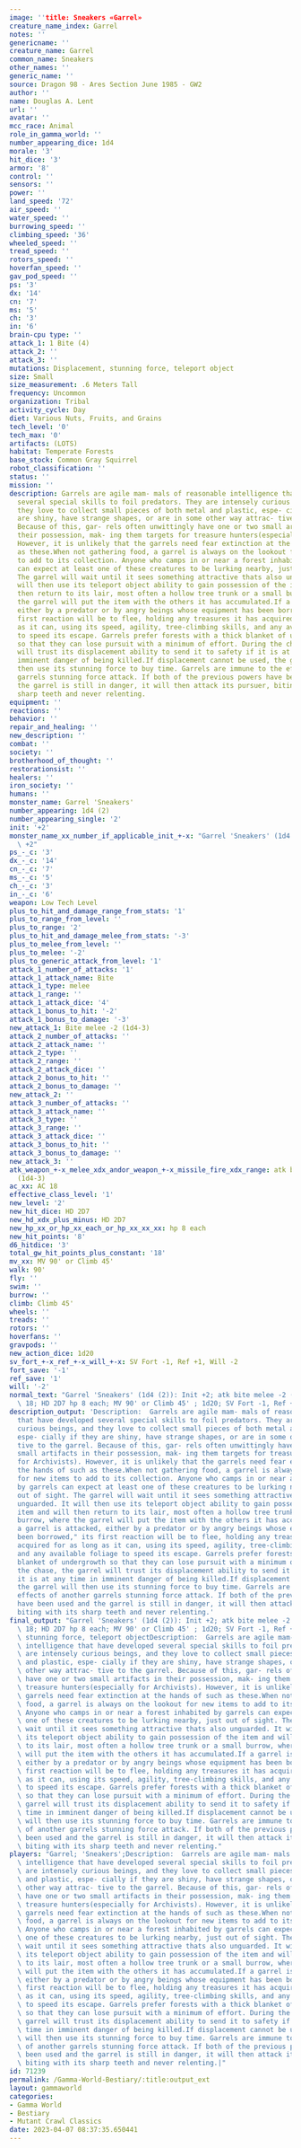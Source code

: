 ```yaml
---
image: ''title: Sneakers «Garrel»
creature_name_index: Garrel
notes: ''
genericname: ''
creature_name: Garrel
common_name: Sneakers
other_names: ''
generic_name: ''
source: Dragon 98 - Ares Section June 1985 - GW2
author: ''
name: Douglas A. Lent
url: ''
avatar: ''
mcc_race: Animal
role_in_gamma_world: ''
number_appearing_dice: 1d4
morale: '3'
hit_dice: '3'
armor: '8'
control: ''
sensors: ''
power: ''
land_speed: '72'
air_speed: ''
water_speed: ''
burrowing_speed: ''
climbing_speed: '36'
wheeled_speed: ''
tread_speed: ''
rotors_speed: ''
hoverfan_speed: ''
gav_pod_speed: ''
ps: '3'
dx: '14'
cn: '7'
ms: '5'
ch: '3'
in: '6'
brain-cpu type: ''
attack_1: 1 Bite (4)
attack_2: ''
attack_3: ''
mutations: Displacement, stunning force, teleport object
size: Small
size_measurement: .6 Meters Tall
frequency: Uncommon
organization: Tribal
activity_cycle: Day
diet: Various Nuts, Fruits, and Grains
tech_level: '0'
tech_max: '0'
artifacts: (LOTS)
habitat: Temperate Forests
base_stock: Common Gray Squirrel
robot_classification: ''
status: ''
mission: ''
description: Garrels are agile mam- mals of reasonable intelligence that have developed
  several special skills to foil predators. They are intensely curious beings, and
  they love to collect small pieces of both metal and plastic, espe- cially if they
  are shiny, have strange shapes, or are in some other way attrac- tive to the garrel.
  Because of this, gar- rels often unwittingly have one or two small artifacts in
  their possession, mak- ing them targets for treasure hunters(especially for Archivists).
  However, it is unlikely that the garrels need fear extinction at the hands of such
  as these.When not gathering food, a garrel is always on the lookout for new items
  to add to its collection. Anyone who camps in or near a forest inhabited by garrels
  can expect at least one of these creatures to be lurking nearby, just out of sight.
  The garrel will wait until it sees something attractive thats also unguarded. It
  will then use its teleport object ability to gain possession of the item and will
  then return to its lair, most often a hollow tree trunk or a small burrow, where
  the garrel will put the item with the others it has accumulated.If a garrel is attacked,
  either by a predator or by angry beings whose equipment has been borrowed," its
  first reaction will be to flee, holding any treasures it has acquired for as long
  as it can, using its speed, agility, tree-climbing skills, and any available foliage
  to speed its escape. Garrels prefer forests with a thick blanket of undergrowth
  so that they can lose pursuit with a minimum of effort. During the chase, the garrel
  will trust its displacement ability to send it to safety if it is at any time in
  imminent danger of being killed.If displacement cannot be used, the garrel will
  then use its stunning force to buy time. Garrels are immune to the effects of another
  garrels stunning force attack. If both of the previous powers have been used and
  the garrel is still in danger, it will then attack its pursuer, biting with its
  sharp teeth and never relenting.
equipment: ''
reactions: ''
behavior: ''
repair_and_healing: ''
new_description: ''
combat: ''
society: ''
brotherhood_of_thought: ''
restorationsist: ''
healers: ''
iron_society: ''
humans: ''
monster_name: Garrel 'Sneakers'
number_appearing: 1d4 (2)
number_appearing_single: '2'
init: '+2'
monster_name_xx_number_if_applicable_init_+-x: "Garrel 'Sneakers' (1d4 (2)): Init\
  \ +2"
ps_-_c: '3'
dx_-_c: '14'
cn_-_c: '7'
ms_-_c: '5'
ch_-_c: '3'
in_-_c: '6'
weapon: Low Tech Level
plus_to_hit_and_damage_range_from_stats: '1'
plus_to_range_from_level: ''
plus_to_range: '2'
plus_to_hit_and_damage_melee_from_stats: '-3'
plus_to_melee_from_level: ''
plus_to_melee: '-2'
plus_to_generic_attack_from_level: '1'
attack_1_number_of_attacks: '1'
attack_1_attack_name: Bite
attack_1_type: melee
attack_1_range: ''
attack_1_attack_dice: '4'
attack_1_bonus_to_hit: '-2'
attack_1_bonus_to_damage: '-3'
new_attack_1: Bite melee -2 (1d4-3)
attack_2_number_of_attacks: ''
attack_2_attack_name: ''
attack_2_type: ''
attack_2_range: ''
attack_2_attack_dice: ''
attack_2_bonus_to_hit: ''
attack_2_bonus_to_damage: ''
new_attack_2: ''
attack_3_number_of_attacks: ''
attack_3_attack_name: ''
attack_3_type: ''
attack_3_range: ''
attack_3_attack_dice: ''
attack_3_bonus_to_hit: ''
attack_3_bonus_to_damage: ''
new_attack_3: ''
atk_weapon_+-x_melee_xdx_andor_weapon_+-x_missile_fire_xdx_range: atk bite melee -2
  (1d4-3)
ac_xx: AC 18
effective_class_level: '1'
new_level: '2'
new_hit_dice: HD 2D7
new_hd_xdx_plus_minus: HD 2D7
new_hp_xx_or_hp_xx_each_or_hp_xx_xx_xx: hp 8 each
new_hit_points: '8'
d6_hitdice: '3'
total_gw_hit_points_plus_constant: '18'
mv_xx: MV 90' or Climb 45'
walk: 90'
fly: ''
swim: ''
burrow: ''
climb: Climb 45'
wheels: ''
treads: ''
rotors: ''
hoverfans: ''
gravpods: ''
new_action_dice: 1d20
sv_fort_+-x_ref_+-x_will_+-x: SV Fort -1, Ref +1, Will -2
fort_save: '-1'
ref_save: '1'
will: '-2'
normal_text: "Garrel 'Sneakers' (1d4 (2)): Init +2; atk bite melee -2 (1d4-3); AC\
  \ 18; HD 2D7 hp 8 each; MV 90' or Climb 45' ; 1d20; SV Fort -1, Ref +1, Will -2"
description_output: 'Description:  Garrels are agile mam- mals of reasonable intelligence
  that have developed several special skills to foil predators. They are intensely
  curious beings, and they love to collect small pieces of both metal and plastic,
  espe- cially if they are shiny, have strange shapes, or are in some other way attrac-
  tive to the garrel. Because of this, gar- rels often unwittingly have one or two
  small artifacts in their possession, mak- ing them targets for treasure hunters(especially
  for Archivists). However, it is unlikely that the garrels need fear extinction at
  the hands of such as these.When not gathering food, a garrel is always on the lookout
  for new items to add to its collection. Anyone who camps in or near a forest inhabited
  by garrels can expect at least one of these creatures to be lurking nearby, just
  out of sight. The garrel will wait until it sees something attractive thats also
  unguarded. It will then use its teleport object ability to gain possession of the
  item and will then return to its lair, most often a hollow tree trunk or a small
  burrow, where the garrel will put the item with the others it has accumulated.If
  a garrel is attacked, either by a predator or by angry beings whose equipment has
  been borrowed," its first reaction will be to flee, holding any treasures it has
  acquired for as long as it can, using its speed, agility, tree-climbing skills,
  and any available foliage to speed its escape. Garrels prefer forests with a thick
  blanket of undergrowth so that they can lose pursuit with a minimum of effort. During
  the chase, the garrel will trust its displacement ability to send it to safety if
  it is at any time in imminent danger of being killed.If displacement cannot be used,
  the garrel will then use its stunning force to buy time. Garrels are immune to the
  effects of another garrels stunning force attack. If both of the previous powers
  have been used and the garrel is still in danger, it will then attack its pursuer,
  biting with its sharp teeth and never relenting.'
final_output: "Garrel 'Sneakers' (1d4 (2)): Init +2; atk bite melee -2 (1d4-3); AC\
  \ 18; HD 2D7 hp 8 each; MV 90' or Climb 45' ; 1d20; SV Fort -1, Ref +1, Will -2Displacement,\
  \ stunning force, teleport objectDescription:  Garrels are agile mam- mals of reasonable\
  \ intelligence that have developed several special skills to foil predators. They\
  \ are intensely curious beings, and they love to collect small pieces of both metal\
  \ and plastic, espe- cially if they are shiny, have strange shapes, or are in some\
  \ other way attrac- tive to the garrel. Because of this, gar- rels often unwittingly\
  \ have one or two small artifacts in their possession, mak- ing them targets for\
  \ treasure hunters(especially for Archivists). However, it is unlikely that the\
  \ garrels need fear extinction at the hands of such as these.When not gathering\
  \ food, a garrel is always on the lookout for new items to add to its collection.\
  \ Anyone who camps in or near a forest inhabited by garrels can expect at least\
  \ one of these creatures to be lurking nearby, just out of sight. The garrel will\
  \ wait until it sees something attractive thats also unguarded. It will then use\
  \ its teleport object ability to gain possession of the item and will then return\
  \ to its lair, most often a hollow tree trunk or a small burrow, where the garrel\
  \ will put the item with the others it has accumulated.If a garrel is attacked,\
  \ either by a predator or by angry beings whose equipment has been borrowed,\" its\
  \ first reaction will be to flee, holding any treasures it has acquired for as long\
  \ as it can, using its speed, agility, tree-climbing skills, and any available foliage\
  \ to speed its escape. Garrels prefer forests with a thick blanket of undergrowth\
  \ so that they can lose pursuit with a minimum of effort. During the chase, the\
  \ garrel will trust its displacement ability to send it to safety if it is at any\
  \ time in imminent danger of being killed.If displacement cannot be used, the garrel\
  \ will then use its stunning force to buy time. Garrels are immune to the effects\
  \ of another garrels stunning force attack. If both of the previous powers have\
  \ been used and the garrel is still in danger, it will then attack its pursuer,\
  \ biting with its sharp teeth and never relenting."
players: "Garrel; 'Sneakers';Description:  Garrels are agile mam- mals of reasonable\
  \ intelligence that have developed several special skills to foil predators. They\
  \ are intensely curious beings, and they love to collect small pieces of both metal\
  \ and plastic, espe- cially if they are shiny, have strange shapes, or are in some\
  \ other way attrac- tive to the garrel. Because of this, gar- rels often unwittingly\
  \ have one or two small artifacts in their possession, mak- ing them targets for\
  \ treasure hunters(especially for Archivists). However, it is unlikely that the\
  \ garrels need fear extinction at the hands of such as these.When not gathering\
  \ food, a garrel is always on the lookout for new items to add to its collection.\
  \ Anyone who camps in or near a forest inhabited by garrels can expect at least\
  \ one of these creatures to be lurking nearby, just out of sight. The garrel will\
  \ wait until it sees something attractive thats also unguarded. It will then use\
  \ its teleport object ability to gain possession of the item and will then return\
  \ to its lair, most often a hollow tree trunk or a small burrow, where the garrel\
  \ will put the item with the others it has accumulated.If a garrel is attacked,\
  \ either by a predator or by angry beings whose equipment has been borrowed,\" its\
  \ first reaction will be to flee, holding any treasures it has acquired for as long\
  \ as it can, using its speed, agility, tree-climbing skills, and any available foliage\
  \ to speed its escape. Garrels prefer forests with a thick blanket of undergrowth\
  \ so that they can lose pursuit with a minimum of effort. During the chase, the\
  \ garrel will trust its displacement ability to send it to safety if it is at any\
  \ time in imminent danger of being killed.If displacement cannot be used, the garrel\
  \ will then use its stunning force to buy time. Garrels are immune to the effects\
  \ of another garrels stunning force attack. If both of the previous powers have\
  \ been used and the garrel is still in danger, it will then attack its pursuer,\
  \ biting with its sharp teeth and never relenting.|"
id: 71239
permalink: /Gamma-World-Bestiary/:title:output_ext
layout: gammaworld
categories:
- Gamma World
- Bestiary
- Mutant Crawl Classics
date: 2023-04-07 08:37:35.650441
---
```

